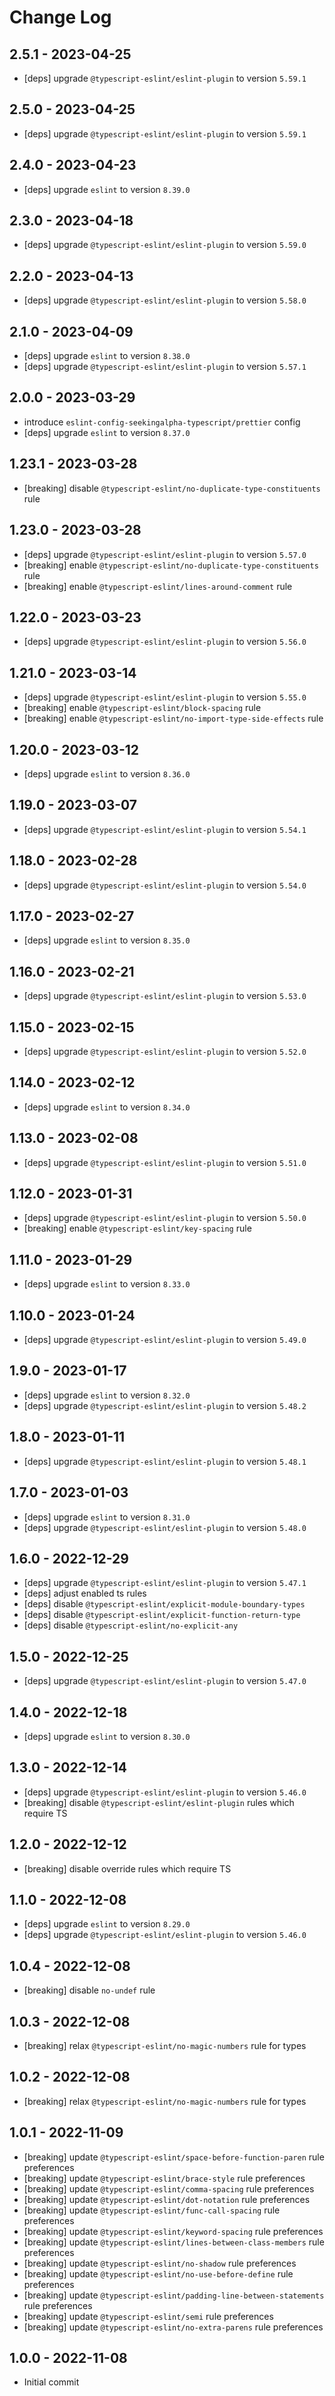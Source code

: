 # Change Log

## 2.5.1 - 2023-04-25

- [deps] upgrade `@typescript-eslint/eslint-plugin` to version `5.59.1`

## 2.5.0 - 2023-04-25

- [deps] upgrade `@typescript-eslint/eslint-plugin` to version `5.59.1`

## 2.4.0 - 2023-04-23

- [deps] upgrade `eslint` to version `8.39.0`

## 2.3.0 - 2023-04-18

- [deps] upgrade `@typescript-eslint/eslint-plugin` to version `5.59.0`

## 2.2.0 - 2023-04-13

- [deps] upgrade `@typescript-eslint/eslint-plugin` to version `5.58.0`

## 2.1.0 - 2023-04-09

- [deps] upgrade `eslint` to version `8.38.0`
- [deps] upgrade `@typescript-eslint/eslint-plugin` to version `5.57.1`

## 2.0.0 - 2023-03-29

- introduce `eslint-config-seekingalpha-typescript/prettier` config
- [deps] upgrade `eslint` to version `8.37.0`

## 1.23.1 - 2023-03-28

- [breaking] disable `@typescript-eslint/no-duplicate-type-constituents` rule

## 1.23.0 - 2023-03-28

- [deps] upgrade `@typescript-eslint/eslint-plugin` to version `5.57.0`
- [breaking] enable `@typescript-eslint/no-duplicate-type-constituents` rule
- [breaking] enable `@typescript-eslint/lines-around-comment` rule

## 1.22.0 - 2023-03-23

- [deps] upgrade `@typescript-eslint/eslint-plugin` to version `5.56.0`

## 1.21.0 - 2023-03-14

- [deps] upgrade `@typescript-eslint/eslint-plugin` to version `5.55.0`
- [breaking] enable `@typescript-eslint/block-spacing` rule
- [breaking] enable `@typescript-eslint/no-import-type-side-effects` rule

## 1.20.0 - 2023-03-12

- [deps] upgrade `eslint` to version `8.36.0`

## 1.19.0 - 2023-03-07

- [deps] upgrade `@typescript-eslint/eslint-plugin` to version `5.54.1`

## 1.18.0 - 2023-02-28

- [deps] upgrade `@typescript-eslint/eslint-plugin` to version `5.54.0`

## 1.17.0 - 2023-02-27

- [deps] upgrade `eslint` to version `8.35.0`

## 1.16.0 - 2023-02-21

- [deps] upgrade `@typescript-eslint/eslint-plugin` to version `5.53.0`

## 1.15.0 - 2023-02-15

- [deps] upgrade `@typescript-eslint/eslint-plugin` to version `5.52.0`

## 1.14.0 - 2023-02-12

- [deps] upgrade `eslint` to version `8.34.0`

## 1.13.0 - 2023-02-08

- [deps] upgrade `@typescript-eslint/eslint-plugin` to version `5.51.0`

## 1.12.0 - 2023-01-31

- [deps] upgrade `@typescript-eslint/eslint-plugin` to version `5.50.0`
- [breaking] enable `@typescript-eslint/key-spacing` rule

## 1.11.0 - 2023-01-29

- [deps] upgrade `eslint` to version `8.33.0`

## 1.10.0 - 2023-01-24

- [deps] upgrade `@typescript-eslint/eslint-plugin` to version `5.49.0`

## 1.9.0 - 2023-01-17

- [deps] upgrade `eslint` to version `8.32.0`
- [deps] upgrade `@typescript-eslint/eslint-plugin` to version `5.48.2`

## 1.8.0 - 2023-01-11

- [deps] upgrade `@typescript-eslint/eslint-plugin` to version `5.48.1`

## 1.7.0 - 2023-01-03

- [deps] upgrade `eslint` to version `8.31.0`
- [deps] upgrade `@typescript-eslint/eslint-plugin` to version `5.48.0`

## 1.6.0 - 2022-12-29

- [deps] upgrade `@typescript-eslint/eslint-plugin` to version `5.47.1`
- [deps] adjust enabled ts rules
- [deps] disable `@typescript-eslint/explicit-module-boundary-types`
- [deps] disable `@typescript-eslint/explicit-function-return-type`
- [deps] disable `@typescript-eslint/no-explicit-any`

## 1.5.0 - 2022-12-25

- [deps] upgrade `@typescript-eslint/eslint-plugin` to version `5.47.0`

## 1.4.0 - 2022-12-18

- [deps] upgrade `eslint` to version `8.30.0`

## 1.3.0 - 2022-12-14

- [deps] upgrade `@typescript-eslint/eslint-plugin` to version `5.46.0`
- [breaking] disable `@typescript-eslint/eslint-plugin` rules which require TS

## 1.2.0 - 2022-12-12

- [breaking] disable override rules which require TS

## 1.1.0 - 2022-12-08

- [deps] upgrade `eslint` to version `8.29.0`
- [deps] upgrade `@typescript-eslint/eslint-plugin` to version `5.46.0`

## 1.0.4 - 2022-12-08

- [breaking] disable `no-undef` rule

## 1.0.3 - 2022-12-08

- [breaking] relax `@typescript-eslint/no-magic-numbers` rule for types

## 1.0.2 - 2022-12-08

- [breaking] relax `@typescript-eslint/no-magic-numbers` rule for types

## 1.0.1 - 2022-11-09

- [breaking] update `@typescript-eslint/space-before-function-paren` rule preferences
- [breaking] update `@typescript-eslint/brace-style` rule preferences
- [breaking] update `@typescript-eslint/comma-spacing` rule preferences
- [breaking] update `@typescript-eslint/dot-notation` rule preferences
- [breaking] update `@typescript-eslint/func-call-spacing` rule preferences
- [breaking] update `@typescript-eslint/keyword-spacing` rule preferences
- [breaking] update `@typescript-eslint/lines-between-class-members` rule preferences
- [breaking] update `@typescript-eslint/no-shadow` rule preferences
- [breaking] update `@typescript-eslint/no-use-before-define` rule preferences
- [breaking] update `@typescript-eslint/padding-line-between-statements` rule preferences
- [breaking] update `@typescript-eslint/semi` rule preferences
- [breaking] update `@typescript-eslint/no-extra-parens` rule preferences

## 1.0.0 - 2022-11-08

- Initial commit
